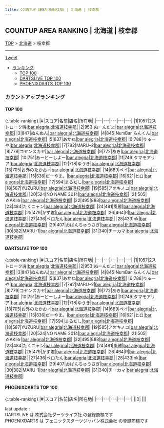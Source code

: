 ```yaml
---
title: COUNTUP AREA RANKING | 北海道 | 枝幸郡
---
```

## COUNTUP AREA RANKING | 北海道 | 枝幸郡

[TOP](/darts/rank/) > [北海道](/darts/rank/北海道/) > 枝幸郡

___

<a href="https://twitter.com/share?ref_src=twsrc%5Etfw" data-text="COUNTUP AREA RANKING | 北海道枝幸郡" class="twitter-share-button" data-hashtags="DARTSLIVE,PHOENIXDARTS,darts,ダーツ" data-show-count="false">Tweet</a>

* [ランキング](#カウントアップランキング)
    * [TOP 100](#top-100)
    * [DARTSLIVE TOP 100](#dartslive-top-100)
    * [PHOENIXDARTS TOP 100](#phoenixdarts-top-100)

### カウントアップランキング

#### TOP 100



{:.table-ranking}
|#|スコア|名前|店名|所在地|
|---|---|---|---|---|
|1|1057|<span class="rank-name-dl">2ストローク魂</span>|<a href="https://search.dartslive.com/jp/shop/4635f9e35f90bbc60d9b047a20a7ba1e">bar alegria</a>|<a href="/darts/rank/北海道/枝幸郡">北海道枝幸郡</a>|
|2|953|<span class="rank-name-dl">ぬーんだよ</span>|<a href="https://search.dartslive.com/jp/shop/4635f9e35f90bbc60d9b047a20a7ba1e">bar alegria</a>|<a href="/darts/rank/北海道/枝幸郡">北海道枝幸郡</a>|
|3|847|<span class="rank-name-dl">ぬんぬん</span>|<a href="https://search.dartslive.com/jp/shop/4635f9e35f90bbc60d9b047a20a7ba1e">bar alegria</a>|<a href="/darts/rank/北海道/枝幸郡">北海道枝幸郡</a>|
|4|845|<span class="rank-name-dl">NumBar らんくん</span>|<a href="https://search.dartslive.com/jp/shop/4635f9e35f90bbc60d9b047a20a7ba1e">bar alegria</a>|<a href="/darts/rank/北海道/枝幸郡">北海道枝幸郡</a>|
|5|837|<span class="rank-name-dl">あかね</span>|<a href="https://search.dartslive.com/jp/shop/4635f9e35f90bbc60d9b047a20a7ba1e">bar alegria</a>|<a href="/darts/rank/北海道/枝幸郡">北海道枝幸郡</a>|
|6|788|<span class="rank-name-dl">りゅーや</span>|<a href="https://search.dartslive.com/jp/shop/4635f9e35f90bbc60d9b047a20a7ba1e">bar alegria</a>|<a href="/darts/rank/北海道/枝幸郡">北海道枝幸郡</a>|
|7|782|<span class="rank-name-dl">MARUｰ2</span>|<a href="https://search.dartslive.com/jp/shop/4635f9e35f90bbc60d9b047a20a7ba1e">bar alegria</a>|<a href="/darts/rank/北海道/枝幸郡">北海道枝幸郡</a>|
|8|779|<span class="rank-name-dl">コヤンスカヤ</span>|<a href="https://search.dartslive.com/jp/shop/4635f9e35f90bbc60d9b047a20a7ba1e">bar alegria</a>|<a href="/darts/rank/北海道/枝幸郡">北海道枝幸郡</a>|
|9|772|<span class="rank-name-dl">あき</span>|<a href="https://search.dartslive.com/jp/shop/4635f9e35f90bbc60d9b047a20a7ba1e">bar alegria</a>|<a href="/darts/rank/北海道/枝幸郡">北海道枝幸郡</a>|
|10|751|<span class="rank-name-dl">あーどーしよー</span>|<a href="https://search.dartslive.com/jp/shop/4635f9e35f90bbc60d9b047a20a7ba1e">bar alegria</a>|<a href="/darts/rank/北海道/枝幸郡">北海道枝幸郡</a>|
|11|749|<span class="rank-name-dl">タマモアリア</span>|<a href="https://search.dartslive.com/jp/shop/4635f9e35f90bbc60d9b047a20a7ba1e">bar alegria</a>|<a href="/darts/rank/北海道/枝幸郡">北海道枝幸郡</a>|
|12|718|<span class="rank-name-dl">ゆうき</span>|<a href="https://search.dartslive.com/jp/shop/4635f9e35f90bbc60d9b047a20a7ba1e">bar alegria</a>|<a href="/darts/rank/北海道/枝幸郡">北海道枝幸郡</a>|
|13|705|<span class="rank-name-dl">お外のたかお♂</span>|<a href="https://search.dartslive.com/jp/shop/4635f9e35f90bbc60d9b047a20a7ba1e">bar alegria</a>|<a href="/darts/rank/北海道/枝幸郡">北海道枝幸郡</a>|
|14|689|<span class="rank-name-dl">ペイ</span>|<a href="https://search.dartslive.com/jp/shop/4635f9e35f90bbc60d9b047a20a7ba1e">bar alegria</a>|<a href="/darts/rank/北海道/枝幸郡">北海道枝幸郡</a>|
|15|636|<span class="rank-name-dl">だーやま。</span>|<a href="https://search.dartslive.com/jp/shop/4635f9e35f90bbc60d9b047a20a7ba1e">bar alegria</a>|<a href="/darts/rank/北海道/枝幸郡">北海道枝幸郡</a>|
|16|621|<span class="rank-name-dl">ヒロ</span>|<a href="https://search.dartslive.com/jp/shop/4635f9e35f90bbc60d9b047a20a7ba1e">bar alegria</a>|<a href="/darts/rank/北海道/枝幸郡">北海道枝幸郡</a>|
|17|594|<span class="rank-name-dl">まるだし</span>|<a href="https://search.dartslive.com/jp/shop/4635f9e35f90bbc60d9b047a20a7ba1e">bar alegria</a>|<a href="/darts/rank/北海道/枝幸郡">北海道枝幸郡</a>|
|18|587|<span class="rank-name-dl">YUZURU</span>|<a href="https://search.dartslive.com/jp/shop/4635f9e35f90bbc60d9b047a20a7ba1e">bar alegria</a>|<a href="/darts/rank/北海道/枝幸郡">北海道枝幸郡</a>|
|19|585|<span class="rank-name-dl">アオキノコ</span>|<a href="https://search.dartslive.com/jp/shop/4635f9e35f90bbc60d9b047a20a7ba1e">bar alegria</a>|<a href="/darts/rank/北海道/枝幸郡">北海道枝幸郡</a>|
|20|524|<span class="rank-name-dl">NO NAME 3014</span>|<a href="https://search.dartslive.com/jp/shop/4635f9e35f90bbc60d9b047a20a7ba1e">bar alegria</a>|<a href="/darts/rank/北海道/枝幸郡">北海道枝幸郡</a>|
|21|505|<span class="rank-name-dl">☆AKI☆</span>|<a href="https://search.dartslive.com/jp/shop/4635f9e35f90bbc60d9b047a20a7ba1e">bar alegria</a>|<a href="/darts/rank/北海道/枝幸郡">北海道枝幸郡</a>|
|22|495|<span class="rank-name-dl">888</span>|<a href="https://search.dartslive.com/jp/shop/4635f9e35f90bbc60d9b047a20a7ba1e">bar alegria</a>|<a href="/darts/rank/北海道/枝幸郡">北海道枝幸郡</a>|
|23|484|<span class="rank-name-dl">たくニャン</span>|<a href="https://search.dartslive.com/jp/shop/4635f9e35f90bbc60d9b047a20a7ba1e">bar alegria</a>|<a href="/darts/rank/北海道/枝幸郡">北海道枝幸郡</a>|
|24|481|<span class="rank-name-dl">風雅</span>|<a href="https://search.dartslive.com/jp/shop/4635f9e35f90bbc60d9b047a20a7ba1e">bar alegria</a>|<a href="/darts/rank/北海道/枝幸郡">北海道枝幸郡</a>|
|25|479|<span class="rank-name-dl">かず君</span>|<a href="https://search.dartslive.com/jp/shop/4635f9e35f90bbc60d9b047a20a7ba1e">bar alegria</a>|<a href="/darts/rank/北海道/枝幸郡">北海道枝幸郡</a>|
|26|464|<span class="rank-name-dl">R</span>|<a href="https://search.dartslive.com/jp/shop/4635f9e35f90bbc60d9b047a20a7ba1e">bar alegria</a>|<a href="/darts/rank/北海道/枝幸郡">北海道枝幸郡</a>|
|27|436|<span class="rank-name-dl">ペロたん</span>|<a href="https://search.dartslive.com/jp/shop/4635f9e35f90bbc60d9b047a20a7ba1e">bar alegria</a>|<a href="/darts/rank/北海道/枝幸郡">北海道枝幸郡</a>|
|28|433|<span class="rank-name-dl">nk</span>|<a href="https://search.dartslive.com/jp/shop/4635f9e35f90bbc60d9b047a20a7ba1e">bar alegria</a>|<a href="/darts/rank/北海道/枝幸郡">北海道枝幸郡</a>|
|29|407|<span class="rank-name-dl">おぱんちゅうさぎ</span>|<a href="https://search.dartslive.com/jp/shop/4635f9e35f90bbc60d9b047a20a7ba1e">bar alegria</a>|<a href="/darts/rank/北海道/枝幸郡">北海道枝幸郡</a>|
|30|382|<span class="rank-name-dl">MARU-1</span>|<a href="https://search.dartslive.com/jp/shop/4635f9e35f90bbc60d9b047a20a7ba1e">bar alegria</a>|<a href="/darts/rank/北海道/枝幸郡">北海道枝幸郡</a>|
|31|340|<span class="rank-name-dl">チーカマ</span>|<a href="https://search.dartslive.com/jp/shop/4635f9e35f90bbc60d9b047a20a7ba1e">bar alegria</a>|<a href="/darts/rank/北海道/枝幸郡">北海道枝幸郡</a>|


#### DARTSLIVE TOP 100



{:.table-ranking}
|#|スコア|名前|店名|所在地|
|---|---|---|---|---|
|1|1057|<span class="rank-name-dl">2ストローク魂</span>|<a href="https://search.dartslive.com/jp/shop/4635f9e35f90bbc60d9b047a20a7ba1e">bar alegria</a>|<a href="/darts/rank/北海道/枝幸郡">北海道枝幸郡</a>|
|2|953|<span class="rank-name-dl">ぬーんだよ</span>|<a href="https://search.dartslive.com/jp/shop/4635f9e35f90bbc60d9b047a20a7ba1e">bar alegria</a>|<a href="/darts/rank/北海道/枝幸郡">北海道枝幸郡</a>|
|3|847|<span class="rank-name-dl">ぬんぬん</span>|<a href="https://search.dartslive.com/jp/shop/4635f9e35f90bbc60d9b047a20a7ba1e">bar alegria</a>|<a href="/darts/rank/北海道/枝幸郡">北海道枝幸郡</a>|
|4|845|<span class="rank-name-dl">NumBar らんくん</span>|<a href="https://search.dartslive.com/jp/shop/4635f9e35f90bbc60d9b047a20a7ba1e">bar alegria</a>|<a href="/darts/rank/北海道/枝幸郡">北海道枝幸郡</a>|
|5|837|<span class="rank-name-dl">あかね</span>|<a href="https://search.dartslive.com/jp/shop/4635f9e35f90bbc60d9b047a20a7ba1e">bar alegria</a>|<a href="/darts/rank/北海道/枝幸郡">北海道枝幸郡</a>|
|6|788|<span class="rank-name-dl">りゅーや</span>|<a href="https://search.dartslive.com/jp/shop/4635f9e35f90bbc60d9b047a20a7ba1e">bar alegria</a>|<a href="/darts/rank/北海道/枝幸郡">北海道枝幸郡</a>|
|7|782|<span class="rank-name-dl">MARUｰ2</span>|<a href="https://search.dartslive.com/jp/shop/4635f9e35f90bbc60d9b047a20a7ba1e">bar alegria</a>|<a href="/darts/rank/北海道/枝幸郡">北海道枝幸郡</a>|
|8|779|<span class="rank-name-dl">コヤンスカヤ</span>|<a href="https://search.dartslive.com/jp/shop/4635f9e35f90bbc60d9b047a20a7ba1e">bar alegria</a>|<a href="/darts/rank/北海道/枝幸郡">北海道枝幸郡</a>|
|9|772|<span class="rank-name-dl">あき</span>|<a href="https://search.dartslive.com/jp/shop/4635f9e35f90bbc60d9b047a20a7ba1e">bar alegria</a>|<a href="/darts/rank/北海道/枝幸郡">北海道枝幸郡</a>|
|10|751|<span class="rank-name-dl">あーどーしよー</span>|<a href="https://search.dartslive.com/jp/shop/4635f9e35f90bbc60d9b047a20a7ba1e">bar alegria</a>|<a href="/darts/rank/北海道/枝幸郡">北海道枝幸郡</a>|
|11|749|<span class="rank-name-dl">タマモアリア</span>|<a href="https://search.dartslive.com/jp/shop/4635f9e35f90bbc60d9b047a20a7ba1e">bar alegria</a>|<a href="/darts/rank/北海道/枝幸郡">北海道枝幸郡</a>|
|12|718|<span class="rank-name-dl">ゆうき</span>|<a href="https://search.dartslive.com/jp/shop/4635f9e35f90bbc60d9b047a20a7ba1e">bar alegria</a>|<a href="/darts/rank/北海道/枝幸郡">北海道枝幸郡</a>|
|13|705|<span class="rank-name-dl">お外のたかお♂</span>|<a href="https://search.dartslive.com/jp/shop/4635f9e35f90bbc60d9b047a20a7ba1e">bar alegria</a>|<a href="/darts/rank/北海道/枝幸郡">北海道枝幸郡</a>|
|14|689|<span class="rank-name-dl">ペイ</span>|<a href="https://search.dartslive.com/jp/shop/4635f9e35f90bbc60d9b047a20a7ba1e">bar alegria</a>|<a href="/darts/rank/北海道/枝幸郡">北海道枝幸郡</a>|
|15|636|<span class="rank-name-dl">だーやま。</span>|<a href="https://search.dartslive.com/jp/shop/4635f9e35f90bbc60d9b047a20a7ba1e">bar alegria</a>|<a href="/darts/rank/北海道/枝幸郡">北海道枝幸郡</a>|
|16|621|<span class="rank-name-dl">ヒロ</span>|<a href="https://search.dartslive.com/jp/shop/4635f9e35f90bbc60d9b047a20a7ba1e">bar alegria</a>|<a href="/darts/rank/北海道/枝幸郡">北海道枝幸郡</a>|
|17|594|<span class="rank-name-dl">まるだし</span>|<a href="https://search.dartslive.com/jp/shop/4635f9e35f90bbc60d9b047a20a7ba1e">bar alegria</a>|<a href="/darts/rank/北海道/枝幸郡">北海道枝幸郡</a>|
|18|587|<span class="rank-name-dl">YUZURU</span>|<a href="https://search.dartslive.com/jp/shop/4635f9e35f90bbc60d9b047a20a7ba1e">bar alegria</a>|<a href="/darts/rank/北海道/枝幸郡">北海道枝幸郡</a>|
|19|585|<span class="rank-name-dl">アオキノコ</span>|<a href="https://search.dartslive.com/jp/shop/4635f9e35f90bbc60d9b047a20a7ba1e">bar alegria</a>|<a href="/darts/rank/北海道/枝幸郡">北海道枝幸郡</a>|
|20|524|<span class="rank-name-dl">NO NAME 3014</span>|<a href="https://search.dartslive.com/jp/shop/4635f9e35f90bbc60d9b047a20a7ba1e">bar alegria</a>|<a href="/darts/rank/北海道/枝幸郡">北海道枝幸郡</a>|
|21|505|<span class="rank-name-dl">☆AKI☆</span>|<a href="https://search.dartslive.com/jp/shop/4635f9e35f90bbc60d9b047a20a7ba1e">bar alegria</a>|<a href="/darts/rank/北海道/枝幸郡">北海道枝幸郡</a>|
|22|495|<span class="rank-name-dl">888</span>|<a href="https://search.dartslive.com/jp/shop/4635f9e35f90bbc60d9b047a20a7ba1e">bar alegria</a>|<a href="/darts/rank/北海道/枝幸郡">北海道枝幸郡</a>|
|23|484|<span class="rank-name-dl">たくニャン</span>|<a href="https://search.dartslive.com/jp/shop/4635f9e35f90bbc60d9b047a20a7ba1e">bar alegria</a>|<a href="/darts/rank/北海道/枝幸郡">北海道枝幸郡</a>|
|24|481|<span class="rank-name-dl">風雅</span>|<a href="https://search.dartslive.com/jp/shop/4635f9e35f90bbc60d9b047a20a7ba1e">bar alegria</a>|<a href="/darts/rank/北海道/枝幸郡">北海道枝幸郡</a>|
|25|479|<span class="rank-name-dl">かず君</span>|<a href="https://search.dartslive.com/jp/shop/4635f9e35f90bbc60d9b047a20a7ba1e">bar alegria</a>|<a href="/darts/rank/北海道/枝幸郡">北海道枝幸郡</a>|
|26|464|<span class="rank-name-dl">R</span>|<a href="https://search.dartslive.com/jp/shop/4635f9e35f90bbc60d9b047a20a7ba1e">bar alegria</a>|<a href="/darts/rank/北海道/枝幸郡">北海道枝幸郡</a>|
|27|436|<span class="rank-name-dl">ペロたん</span>|<a href="https://search.dartslive.com/jp/shop/4635f9e35f90bbc60d9b047a20a7ba1e">bar alegria</a>|<a href="/darts/rank/北海道/枝幸郡">北海道枝幸郡</a>|
|28|433|<span class="rank-name-dl">nk</span>|<a href="https://search.dartslive.com/jp/shop/4635f9e35f90bbc60d9b047a20a7ba1e">bar alegria</a>|<a href="/darts/rank/北海道/枝幸郡">北海道枝幸郡</a>|
|29|407|<span class="rank-name-dl">おぱんちゅうさぎ</span>|<a href="https://search.dartslive.com/jp/shop/4635f9e35f90bbc60d9b047a20a7ba1e">bar alegria</a>|<a href="/darts/rank/北海道/枝幸郡">北海道枝幸郡</a>|
|30|382|<span class="rank-name-dl">MARU-1</span>|<a href="https://search.dartslive.com/jp/shop/4635f9e35f90bbc60d9b047a20a7ba1e">bar alegria</a>|<a href="/darts/rank/北海道/枝幸郡">北海道枝幸郡</a>|
|31|340|<span class="rank-name-dl">チーカマ</span>|<a href="https://search.dartslive.com/jp/shop/4635f9e35f90bbc60d9b047a20a7ba1e">bar alegria</a>|<a href="/darts/rank/北海道/枝幸郡">北海道枝幸郡</a>|


#### PHOENIXDARTS TOP 100



{:.table-ranking}
|#|スコア|名前|店名|所在地|
|---|---|---|---|---|
||0|<span class="rank-name-dl"> </span>|<a href=""></a>|<a href="/darts/rank//"></a>|


<div class="footer border-top border-gray-light mt-5 pt-3 text-right text-gray">
    last update : <span style="font-weight: italic" id="foot_last_modified"></span><br />
    DARTSLIVE は 株式会社ダーツライブ社 の登録商標です<br />
    PHOENIXDARTS は フェニックスダーツジャパン株式会社 の登録商標です<br />
</div>

<script src="https://cdnjs.cloudflare.com/ajax/libs/jquery.tablesorter/2.31.3/js/jquery.tablesorter.min.js" integrity="sha512-qzgd5cYSZcosqpzpn7zF2ZId8f/8CHmFKZ8j7mU4OUXTNRd5g+ZHBPsgKEwoqxCtdQvExE5LprwwPAgoicguNg==" crossorigin="anonymous" referrerpolicy="no-referrer"></script>
<link rel="stylesheet" href="https://cdnjs.cloudflare.com/ajax/libs/jquery.tablesorter/2.31.3/css/theme.default.min.css" integrity="sha512-wghhOJkjQX0Lh3NSWvNKeZ0ZpNn+SPVXX1Qyc9OCaogADktxrBiBdKGDoqVUOyhStvMBmJQ8ZdMHiR3wuEq8+w==" crossorigin="anonymous" referrerpolicy="no-referrer" />
<script>
$(function() {
    $(".table-ranking").tablesorter({sortList:[[0, 0]]});
    $("#foot_last_modified").text(formatDate(new Date(document.lastModified), 'yyyy-MM-dd HH:mm:ss'));
});
</script>

<script async src="https://platform.twitter.com/widgets.js" charset="utf-8"></script>